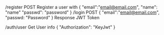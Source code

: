 /register POST
Register a user with 
{
    "email":"email@email.com",
    "name": "name"
    "passwd": "password"
}
/login POST
{
    "email":"email@email.com",
    "passwd: "Password"
}
Response JWT Token

/auth/user 
Get User info
{
    "Authorization": "KeyJwt"
}